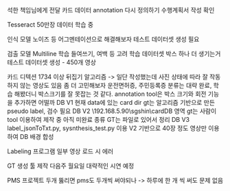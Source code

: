 석한 책임님에게 전달
	카드 데이터 annotation 다시 정의하기
	수행계획서 작성 확인
		
	
Tesseract
	50만장 데이터 학습 중
 
인식 모델
	노이즈 등 어그멘테이션으로 해결해보자
	테스트 데이터셋 생성 필요
	
검출 모델
	Multiline 학습
	들여쓰기, 여백 등 고려
	학습 데이터셋 박스 하나 더 생기는거
	테스트 데이터셋 생성 - 450개 영상
	
카드 디텍션
	1734 이상
	뒤집기 알고리즘 -> 일단 작성했는데 사진 상태에 따라 잘 작동하지 않는 영상도 있음 좀 더 고민해보자
	운전면허증, 주민등록증 분류는 대략 완료, 학습 해봤더니 박스크기를 잘 못잡는 것 같다.
	annotation tool은 박스 크기와 회전 기능을 추가하면 어떨까
	DB V1
		현재 data에 있는 card dir
		gt는 알고리즘 기반으로 만든 pseudo label, 검수 필요
	DB V2
		\\192.168.5.90\sgshin\cardDB
		영역 gt는 사람이 tool 이용하여 제작 중
			아직 미완료
		종류 GT는 파일로 있어서 정리
	DB V3
		label_jsonToTxt.py, sysnthesis_test.py 이용
		V2 기반으로 40장 정도 영상만 이용하여 DB 배경 합성

Labeling 프로그램
	일부 영상 로드 시 에러

GT 생성 툴 제작
	다음주 월요일 대략적인 시연 예정

PMS
프로젝트 두개 뚫리면 pms도 두개씩 써야되나
	-> 하루에 한 개 씩 써도 문제 없음